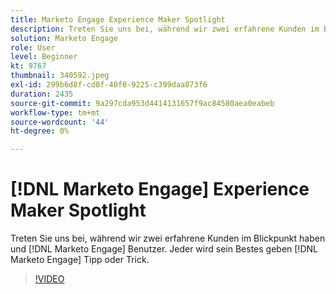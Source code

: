 ```yaml
---
title: Marketo Engage Experience Maker Spotlight
description: Treten Sie uns bei, während wir zwei erfahrene Kunden im Blickpunkt haben und [!DNL Marketo Engage] Benutzer. Jeder wird sein Bestes geben [!DNL Marketo Engage] Tipp oder Trick.
solution: Marketo Engage
role: User
level: Beginner
kt: 9767
thumbnail: 340592.jpeg
exl-id: 299b6d8f-cd0f-40f0-9225-c399daa873f6
duration: 2435
source-git-commit: 9a297cda953d4414131657f9ac84580aea0eabeb
workflow-type: tm+mt
source-wordcount: '44'
ht-degree: 0%

---
```


# [!DNL Marketo Engage] Experience Maker Spotlight

Treten Sie uns bei, während wir zwei erfahrene Kunden im Blickpunkt haben und [!DNL Marketo Engage] Benutzer. Jeder wird sein Bestes geben [!DNL Marketo Engage] Tipp oder Trick.

>[!VIDEO](https://video.tv.adobe.com/v/340592/?quality=12&learn=on)
